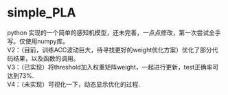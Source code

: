 # simple_PLA
python 实现的一个简单的感知机模型，还未完善，一点点修改，第一次尝试全手写。仅使用numpy库。 </br>
V2：（目前，训练ACC波动巨大，待寻找更好的weight优化方案）优化了部分代码结果，以及函数的调用。</br>
V3：（已实现）将threshold加入权重矩阵weight，一起进行更新，test正确率可达到73%.</br>
V4：（未实现）可视化一下，动态显示优化的过程.</br>
